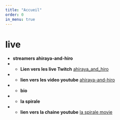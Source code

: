 ```yaml
---
title: "Accueil"
order: 0
in_menu: true
---
```

# live

- **streamers ahiraya-and-hiro**
 -  *  **Lien vers les live Twitch** [ahiraya_and_hiro](https://www.twitch.tv/ahiraya_and_hiro) 
 - * **lien vers les video youtube** [ahiraya-and-hiro](https://www.youtube.com/channel/UCorW_8OXQIX0wb1s1ujVkWA) 
  - * **bio**
- * **la spirale** 
- * **lien vers la chaine youtube** [la spirale movie](https://www.youtube.com/@LaSpirale-Movie) 
